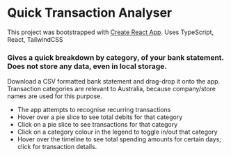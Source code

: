 # Quick Transaction Analyser

This project was bootstrapped with [Create React App](https://github.com/facebook/create-react-app).
Uses TypeScript, React, TailwindCSS

### Gives a quick breakdown by category, of your bank statement. Does not store any data, even in local storage.

Download a CSV formatted bank statement and drag-drop it onto the app. Transaction categories are relevant to Australia,
because company/store names are used for this purpose.

- The app attempts to recognise recurring transactions
- Hover over a pie slice to see total debits for that category
- Click on a pie slice to see transactions for that category
- Click on a category colour in the legend to toggle in/out that category
- Hover over the timeline to see total spending amounts for certain days; click for transaction details.

